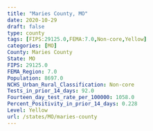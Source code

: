 ```yaml
---
title: "Maries County, MO"
date: 2020-10-29
draft: false
type: county
tags: [FIPS:29125.0,FEMA:7.0,Non-core,Yellow]
categories: [MO]
County: Maries County
State: MO
FIPS: 29125.0
FEMA_Region: 7.0
Population: 8697.0
NCHS_Urban_Rural_Classification: Non-core
Tests_in_prior_14_days: 92.0
Fourteen_day_test_rate_per_100000: 1058.0
Percent_Positivity_in_prior_14_days: 0.228
Level: Yellow
url: /states/MO/maries-county
---
```



